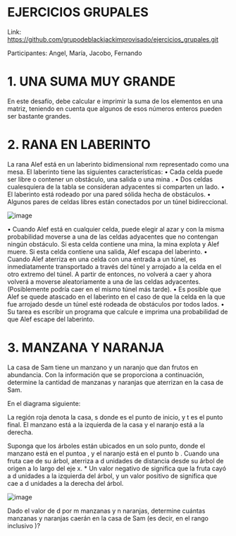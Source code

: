 # EJERCICIOS GRUPALES

Link: https://github.com/grupodeblackjackimprovisado/ejercicios_grupales.git

Participantes: Angel, María, Jacobo, Fernando

# 1. UNA SUMA MUY GRANDE

En este desafío, debe calcular e imprimir la suma de los elementos en una matriz, teniendo en cuenta
que algunos de esos números enteros pueden ser bastante grandes.

# 2. RANA EN LABERINTO

La rana Alef está en un laberinto bidimensional nxm representado como una mesa. El laberinto tiene las
siguientes características:
• Cada celda puede ser libre o contener un obstáculo, una salida o una mina .
• Dos celdas cualesquiera de la tabla se consideran adyacentes si comparten un lado.
• El laberinto está rodeado por una pared sólida hecha de obstáculos.
• Algunos pares de celdas libres están conectados por un túnel bidireccional.

![image](https://user-images.githubusercontent.com/114707509/207170298-8ee29dc4-e790-4adf-81c4-c2923efea1de.png)

• Cuando Alef está en cualquier celda, puede elegir al azar y con la misma probabilidad moverse a una de las celdas adyacentes que no contengan ningún obstáculo. Si esta celda contiene una mina, la mina explota y Alef muere. Si esta celda contiene una salida, Alef escapa del laberinto.
• Cuando Alef aterriza en una celda con una entrada a un túnel, es inmediatamente transportado a través del túnel y arrojado a la celda en el otro extremo del túnel. A partir de entonces, no volverá a caer y ahora volverá a moverse aleatoriamente a una de las celdas adyacentes. (Posiblemente podría caer en el mismo túnel más tarde).
• Es posible que Alef se quede atascado en el laberinto en el caso de que la celda en la que fue arrojado desde un túnel esté rodeada de obstáculos por todos lados.
• Su tarea es escribir un programa que calcule e imprima una probabilidad de que Alef escape del laberinto.

# 3. MANZANA Y NARANJA

La casa de Sam tiene un manzano y un naranjo que dan frutos en abundancia. Con la información que se proporciona a continuación, determine la cantidad de manzanas y naranjas que aterrizan en la casa de Sam.

En el diagrama siguiente:

La región roja denota la casa, s donde es el punto de inicio, y t es el punto final. El manzano está a la izquierda de la casa y el naranjo está a la derecha.

Suponga que los árboles están ubicados en un solo punto, donde el manzano está en el puntoa , y el naranjo está en el punto b . Cuando una fruta cae de su árbol, aterriza a d unidades de distancia desde su árbol de origen a lo largo del eje x. * Un valor negativo de significa que la fruta cayó a d unidades a la izquierda del
árbol, y un valor positivo de significa que cae a d unidades a la derecha del árbol.

![image](https://user-images.githubusercontent.com/114707509/207170644-c6736e4a-fc33-4d3b-ad7f-4e00e5e02eb7.png)

Dado el valor de d por m manzanas y n naranjas, determine cuántas manzanas y naranjas caerán en la casa de Sam (es decir, en el rango inclusivo )?

